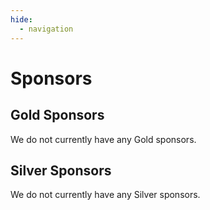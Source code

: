 ```yaml
---
hide:
  - navigation
---
```

            
# Sponsors                     

## Gold Sponsors  

We do not currently have any Gold sponsors.   

## Silver Sponsors

We do not currently have any Silver sponsors.